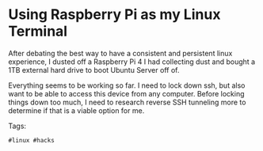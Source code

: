 # Using Raspberry Pi as my Linux Terminal

After debating the best way to have a consistent and persistent linux
experience, I dusted off a Raspberry Pi 4 I had collecting dust and
bought a 1TB external hard drive to boot Ubuntu Server off of. 

Everything seems to be working so far. I need to lock down ssh, but also
want to be able to access this device from any computer. Before locking
things down too much, I need to research reverse SSH tunneling more to
determine if that is a viable option for me.

Tags:

    #linux #hacks

